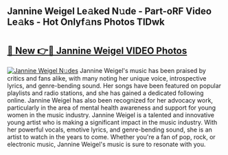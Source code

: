 ## Jannine Weigel Le𝚊ked N𝚞de - Part-oRF Video Le𝚊ks - Hot Onlyf𝚊ns Photos TlDwk

# <h2><a href="http://ac32420.deff.icu/?id=Jannine+Weigel">🔗 New 👉🔴 Jannine Weigel VIDEO Photos</a></h2>

[![Jannine Weigel N𝚞des](https://i.imgur.com/rIISA9y.gif)](http://ac32420.deff.icu/?id=Jannine+Weigel)
Jannine Weigel's music has been praised by critics and fans alike, with many noting her unique voice, introspective lyrics, and genre-bending sound. Her songs have been featured on popular playlists and radio stations, and she has gained a dedicated following online. Jannine Weigel has also been recognized for her advocacy work, particularly in the area of mental health awareness and support for young women in the music industry. Jannine Weigel is a talented and innovative young artist who is making a significant impact in the music industry. With her powerful vocals, emotive lyrics, and genre-bending sound, she is an artist to watch in the years to come. Whether you're a fan of pop, rock, or electronic music, Jannine Weigel's music is sure to resonate with you.
